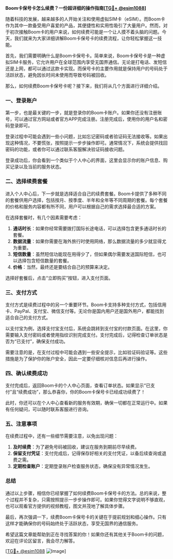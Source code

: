**Boom卡保号卡怎么续费？一份超详细的操作指南[[TG💪+ @esim1088](https://t.me/s/esim1088)]**

随着科技的发展，越来越多的人开始关注和使用虚拟SIM卡（eSIM）。而Boom卡作为其中一款备受用户喜爱的产品，其便捷性和实用性吸引了大量用户。然而，对于初次接触Boom卡的用户来说，如何续费可能是一个让人摸不着头脑的问题。今天，我们就来为大家详细讲解Boom卡保号卡的续费流程，让你轻松掌握这一技能。

首先，我们需要明确什么是Boom卡保号卡。简单来说，Boom卡保号卡是一种虚拟SIM卡服务，它允许用户在全球范围内享受无国界通信。无论是打电话、发短信还是上网，都可以通过这款卡实现。而保号卡的主要作用就是保持用户的号码处于活跃状态，避免因长时间未使用而导致号码被回收。

那么，如何续费Boom卡保号卡呢？接下来，我们将从几个方面进行详细介绍。

### **一、登录账户**

第一步，也是最关键的一步，就是登录你的Boom卡账户。如果你还没有注册账号，可以通过官方网站或者官方APP完成注册。注册完成后，使用你的用户名和密码登录即可。

登录过程中可能会遇到一些小问题，比如忘记密码或者验证码无法接收等。如果出现这种情况，不要慌张，按照提示一步步操作即可。通常情况下，系统会提供找回密码的功能，或者你可以通过联系客服解决验证码接收问题。

登录成功后，你会看到一个类似于个人中心的界面，这里会显示你的账户信息、购买记录以及当前的服务状态。

### **二、选择续费套餐**

进入个人中心后，下一步就是选择适合自己的续费套餐。Boom卡提供了多种不同的套餐供用户选择，包括按月、按季度、半年和全年等不同周期的套餐。每个套餐的价格和服务内容都有所不同，用户可以根据自己的需求选择最合适的方案。

在选择套餐时，有几个因素需要考虑：
1. **通话时长**：如果你经常需要拨打国际长途电话，可以选择包含更多通话时长的套餐。
2. **数据流量**：如果你需要在海外旅行时使用网络，那么数据流量的多少就显得尤为重要。
3. **短信数量**：虽然短信功能现在用得少了，但如果偶尔需要发送国际短信，也可以选择包含短信数量的套餐。
4. **价格**：当然，最终还是要结合自己的预算来决定。

选择好套餐后，点击“立即购买”按钮，进入支付页面。

### **三、支付方式**

支付方式是续费过程中的另一个重要环节。Boom卡支持多种支付方式，包括信用卡、PayPal、支付宝、微信支付等。无论你是国内用户还是国外用户，都能找到适合自己的支付方式。

以支付宝为例，选择支付宝支付后，系统会跳转到支付宝的付款页面。在这里，你需要输入支付密码或者使用指纹识别完成支付。支付完成后，记得检查订单状态是否为“已支付”，确保支付成功。

需要注意的是，在支付过程中可能会遇到一些安全提示，比如验证码验证等。这些措施是为了保护你的账户安全，因此一定要仔细核对信息后再进行操作。

### **四、确认续费成功**

支付完成后，返回Boom卡的个人中心页面，查看订单状态。如果显示“已支付”且“续费成功”，那么恭喜你，你的Boom卡保号卡已经成功续费了！

此时，你还可以在个人中心查看新的服务有效期，确保一切都在正常运行中。如果有任何疑问，可以随时联系客服进行咨询。

### **五、注意事项**

在续费过程中，还有一些细节需要注意，以免出现问题：
1. **及时续费**：为了避免号码被回收，建议在服务到期前尽早续费。
2. **保留支付凭证**：支付完成后，记得保存好相关的支付凭证，以备后续查询或退费之需。
3. **定期检查账户**：定期登录账户检查服务状态，确保没有异常情况发生。

### **总结**

通过以上步骤，相信你已经掌握了如何续费Boom卡保号卡的方法。总的来说，整个过程并不复杂，只需按照提示一步步操作即可。如果你觉得文字说明不够直观，也可以观看官方提供的视频教程，图文并茂地了解具体步骤。

最后，再次强调一下，续费Boom卡保号卡的关键在于提前规划和细心操作。只有这样才能确保你的号码始终处于活跃状态，享受无国界的通信服务。

希望这篇文章能帮助到正在寻找答案的你！如果你还有其他关于Boom卡的问题，欢迎在评论区留言，我会尽力解答。

[[TG💪+ @esim1088](https://t.me/s/esim1088) ![Image](https://i.postimg.cc/4NQfJmqS/Snipaste-2025-05-13-00-14-12.png)]
